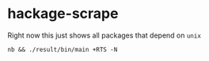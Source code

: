 hackage-scrape
=====================

Right now this just shows all packages that depend on `unix`

```
nb && ./result/bin/main +RTS -N 
```
